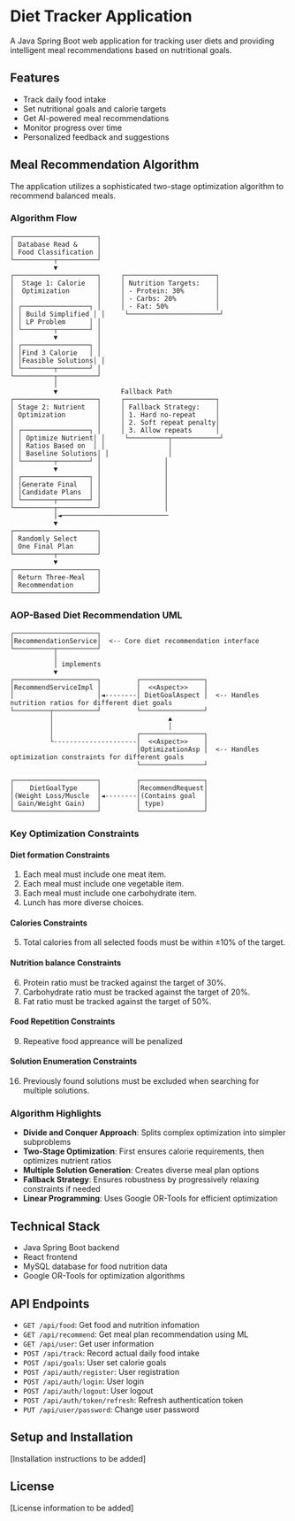 # Diet Tracker Application

A Java Spring Boot web application for tracking user diets and providing intelligent meal recommendations based on nutritional goals.

## Features

-   Track daily food intake
-   Set nutritional goals and calorie targets
-   Get AI-powered meal recommendations
-   Monitor progress over time
-   Personalized feedback and suggestions

## Meal Recommendation Algorithm

The application utilizes a sophisticated two-stage optimization algorithm to recommend balanced meals.

### Algorithm Flow

```
┌─────────────────────┐
│ Database Read &     │
│ Food Classification │
└──────────┬──────────┘
           ▼
┌─────────────────────┐     ┌───────────────────────┐
│  Stage 1: Calorie   │     │ Nutrition Targets:    │
│  Optimization       │     │ - Protein: 30%        │
│                     │     │ - Carbs: 20%          │
│ ┌─────────────────┐ │     │ - Fat: 50%            │
│ │ Build Simplified │ │     └───────────────────────┘
│ │ LP Problem      │ │
│ └────────┬────────┘ │
│          ▼          │
│ ┌─────────────────┐ │
│ │Find 3 Calorie   │ │
│ │Feasible Solutions│ │
│ └────────┬────────┘ │
└──────────┬──────────┘
           │
           ▼                Fallback Path
┌─────────────────────┐     ┌───────────────────────┐
│ Stage 2: Nutrient   │     │ Fallback Strategy:    │
│ Optimization        │     │ 1. Hard no-repeat     │
│                     │     │ 2. Soft repeat penalty│
│ ┌─────────────────┐ │     │ 3. Allow repeats      │
│ │ Optimize Nutrient│ │     └──────────┬────────────┘
│ │ Ratios Based on  │ │                │
│ │ Baseline Solutions│ │               │
│ └────────┬────────┘ │                │
│          ▼          │                │
│ ┌─────────────────┐ │                │
│ │Generate Final   │ │                │
│ │Candidate Plans  │ │                │
│ └────────┬────────┘ │                │
└──────────┬──────────┘                │
           │◄───────────────────────────
           ▼
┌─────────────────────┐
│ Randomly Select     │
│ One Final Plan      │
└──────────┬──────────┘
           ▼
┌─────────────────────┐
│ Return Three-Meal   │
│ Recommendation      │
└─────────────────────┘
```

### AOP-Based Diet Recommendation UML

```
┌─────────────────────┐
│RecommendationService│  <-- Core diet recommendation interface
└──────────┬──────────┘
           │
           │ implements
           ▼
┌─────────────────────┐         ┌────────────────┐
│RecommendServiceImpl │         │  <<Aspect>>    │
│                     │◄--------│ DietGoalAspect │  <-- Handles nutrition ratios for different diet goals
└─────────┬───────────┘         └────────────────┘
          │                             ▲
          │                             │
          │                     ┌────────────────┐
          └---------------------│  <<Aspect>>    │
                                │OptimizationAsp │  <-- Handles optimization constraints for different goals
                                └────────────────┘

┌─────────────────────┐         ┌────────────────┐
│    DietGoalType     │         │RecommendRequest│
│(Weight Loss/Muscle  │◄--------│(Contains goal  │
│ Gain/Weight Gain)   │         │ type)          │
└─────────────────────┘         └────────────────┘
```

### Key Optimization Constraints

#### Diet formation Constraints

1. Each meal must include one meat item.
2. Each meal must include one vegetable item.
3. Each meal must include one carbohydrate item.
4. Lunch has more diverse choices.

#### Calories Constraints

5. Total calories from all selected foods must be within ±10% of the target.

#### Nutrition balance Constraints

6. Protein ratio must be tracked against the target of 30%.
7. Carbohydrate ratio must be tracked against the target of 20%.
8. Fat ratio must be tracked against the target of 50%.

#### Food Repetition Constraints

9. Repeative food appreance will be penalized

#### Solution Enumeration Constraints

16. Previously found solutions must be excluded when searching for multiple solutions.

### Algorithm Highlights

-   **Divide and Conquer Approach**: Splits complex optimization into simpler subproblems
-   **Two-Stage Optimization**: First ensures calorie requirements, then optimizes nutrient ratios
-   **Multiple Solution Generation**: Creates diverse meal plan options
-   **Fallback Strategy**: Ensures robustness by progressively relaxing constraints if needed
-   **Linear Programming**: Uses Google OR-Tools for efficient optimization

## Technical Stack

-   Java Spring Boot backend
-   React frontend
-   MySQL database for food nutrition data
-   Google OR-Tools for optimization algorithms

## API Endpoints

-   `GET /api/food`: Get food and nutrition infomation
-   `GET /api/recommend`: Get meal plan recommendation using ML
-   `GET /api/user`: Get user information
-   `POST /api/track`: Record actual daily food intake
-   `POST /api/goals`: User set calorie goals
-   `POST /api/auth/register`: User registration
-   `POST /api/auth/login`: User login
-   `POST /api/auth/logout`: User logout
-   `POST /api/auth/token/refresh`: Refresh authentication token
-   `PUT /api/user/password`: Change user password

## Setup and Installation

[Installation instructions to be added]

## License

[License information to be added]
